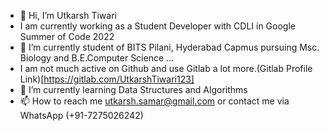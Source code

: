 - 👋 Hi, I’m Utkarsh Tiwari
- I am currently working as a Student Developer with CDLI in Google Summer of Code 2022
- 👀 I’m currently student of BITS Pilani, Hyderabad Capmus pursuing Msc. Biology and B.E.Computer Science ...
- I am not much active on Github and use Gitlab a lot more.(Gitlab Profile Link)[https://gitlab.com/UtkarshTiwari123]
- 🌱 I’m currently learning Data Structures and Algorithms
- 📫 How to reach me utkarsh.samar@gmail.com or contact me via WhatsApp (+91-7275026242)


<!---
UtkarshTiwari123/UtkarshTiwari123 is a ✨ special ✨ repository because its `README.md` (this file) appears on your GitHub profile.
You can click the Preview link to take a look at your changes.
--->
